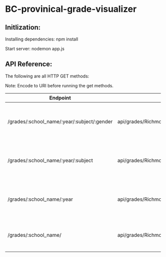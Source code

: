
# BC-provinical-grade-visualizer


## Initlization:

Installing dependencies: npm install

Start server: nodemon app.js


## API Reference:

The following are all HTTP GET methods:

Note: Encode to URI before running the get methods.

| Endpoint        |Example| Description  |
| ------------- |-------------| -----|
| /grades/:school_name/:year/:subject/:gender      | api/grades/Richmond%20Secondary/2017%2F2018/English%2012/MALE | Returns the grade info for one subject and one populuation.  |
|/grades/:school_name/:year/:subject   | api/grades/Richmond%20Secondary/2017%2F2018/Communications%2012/      |   Returns the grade info for one subject and all population. |
| /grades/:school_name/:year | api/grades/Richmond%20Secondary/2017%2F2018/      |   Returns the grade info for all subjects and all population.|
| /grades/:school_name/ | api/grades/Richmond%20Secondary/      |   Returns the grade info for all year for one school.|
 
